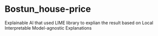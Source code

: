 # Bostun_house-price
Explainable AI that used LIME library to explian the result based on Local Interpretable Model-agnostic Explanations
